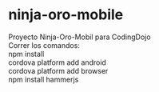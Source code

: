 # ninja-oro-mobile
Proyecto Ninja-Oro-Mobil para CodingDojo  
Correr los comandos:  
npm install  
cordova platform add android  
cordova platform add browser  
npm install hammerjs  
